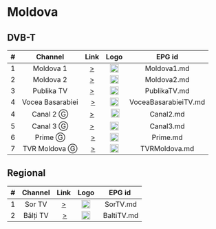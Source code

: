 <h1>Moldova</h1>

<h2>DVB-T</h2>

| #   | Channel        | Link  | Logo | EPG id |
|:---:|:--------------:|:-----:|:----:|:------:|
| 1   | Moldova 1 | [>](https://www.tvkaista.net/stream-forwarder/get.php?x=Moldova1) | <img height="20" src="https://i.imgur.com/ZbQY56v.png"/> | Moldova1.md |
| 2   | Moldova 2 | [>](https://www.tvkaista.net/stream-forwarder/get.php?x=Moldova2) | <img height="20" src="https://i.imgur.com/Hv6Nk8A.png"/> | Moldova2.md |
| 3   | Publika TV | [>](https://livebeta.publika.md/LIVE/P/6810.m3u8) | <img height="20" src="https://upload.wikimedia.org/wikipedia/commons/b/b7/Publika_logo_%282017%29.png"/> | PublikaTV.md |
| 4   | Vocea Basarabiei | [>](https://storage.voceabasarabiei.md/hls/vocea_basarabiei.m3u8) | <img height="20" src="https://i.imgur.com/irP8QLs.png"/> | VoceaBasarabieiTV.md |
| 4   | Canal 2 Ⓖ | [>](https://livebeta.publika.md/LIVE/2/index.m3u8) | <img height="20" src="https://upload.wikimedia.org/wikipedia/ro/7/7f/Logo_Canal_2.png"/> | Canal2.md |
| 5   | Canal 3 Ⓖ | [>](https://livebeta.publika.md/LIVE/3/index.m3u8) | <img height="20" src="https://upload.wikimedia.org/wikipedia/commons/thumb/d/d5/Canal_3.svg/640px-Canal_3.svg.png"/> | Canal3.md |
| 6   | Prime Ⓖ | [>](https://livebeta.publika.md/LIVE/1/600.m3u8) | <img height="20" src="https://upload.wikimedia.org/wikipedia/commons/7/70/Prime.png"/> | Prime.md |
| 7   | TVR Moldova Ⓖ | [>](https://mn-nl.mncdn.com/tvrmoldova_new/smil:tvrmoldova_new.smil/chunklist_b6096000.m3u8) | <img height="20" src="https://upload.wikimedia.org/wikipedia/commons/thumb/e/e4/TVR_Moldova_Logo_2022.svg/640px-TVR_Moldova_Logo_2022.svg.png"/> | TVRMoldova.md |

<h2>Regional</h2>

| #   | Channel        | Link  | Logo | EPG id |
|:---:|:--------------:|:-----:|:----:|:------:|
| 1   | Sor TV | [>](http://188.237.212.16:8888/live/cameraFeed.m3u8) | <img height="20" src="https://i.imgur.com/BcfZgD8.png"/> | SorTV.md |
| 2   | Bălți TV | [>](https://hls.btv.md/hls/live2.m3u8) | <img height="20" src="https://i.imgur.com/S1vEqZp.png"/> | BaltiTV.md |
